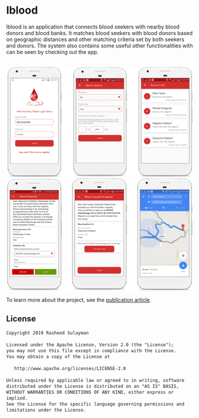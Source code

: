# Iblood

Iblood is an application that connects blood seekers with nearby blood donors and blood banks. It matches blood seekers with blood donors based on geographic distances and other matching criteria set by both seekers and donors. The system also contains some useful other functionalities with can be seen by checking out the app.
<br/>
<br/>

<img src="https://github.com/r4sh33d/IBlood/blob/master/Iblood_showcase_a.png" width="700"/>
<br/>
<img src="https://github.com/r4sh33d/IBlood/blob/master/Iblood_showcase_b.png" width="700"/>

<br/>

To learn more about the project, see the [publication article](http://purkh.com/index.php/tocomp/article/download/429/375).


## License
```
Copyright 2019 Rasheed Sulayman

Licensed under the Apache License, Version 2.0 (the "License");
you may not use this file except in compliance with the License.
You may obtain a copy of the License at

   http://www.apache.org/licenses/LICENSE-2.0

Unless required by applicable law or agreed to in writing, software
distributed under the License is distributed on an "AS IS" BASIS,
WITHOUT WARRANTIES OR CONDITIONS OF ANY KIND, either express or implied.
See the License for the specific language governing permissions and
limitations under the License.
```
